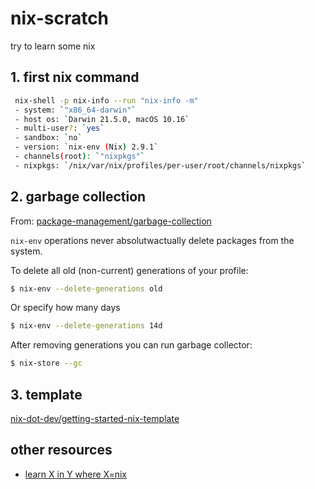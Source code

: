 # nix-scratch
try to learn some nix

## 1. first nix command

```sh
 nix-shell -p nix-info --run "nix-info -m"
 - system: `"x86_64-darwin"`
 - host os: `Darwin 21.5.0, macOS 10.16`
 - multi-user?: `yes`
 - sandbox: `no`
 - version: `nix-env (Nix) 2.9.1`
 - channels(root): `"nixpkgs"`
 - nixpkgs: `/nix/var/nix/profiles/per-user/root/channels/nixpkgs`
```

## 2. garbage collection

From: [package-management/garbage-collection](https://nixos.org/manual/nix/stable/package-management/garbage-collection.html)

`nix-env` operations never absolutwactually delete packages from the system.

To delete all old (non-current) generations of your profile:

```sh
$ nix-env --delete-generations old
```

Or specify how many days

```sh
$ nix-env --delete-generations 14d
```

After removing generations you can run garbage collector:
```sh
$ nix-store --gc
```

## 3. template

[nix-dot-dev/getting-started-nix-template](https://github.com/nix-dot-dev/getting-started-nix-template)

## other resources

- [learn X in Y where X=nix](https://learnxinyminutes.com/docs/nix/)
